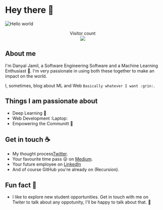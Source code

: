 # Hey there :wave:

<img src="https://github.com/D3nii/D3nii/master/resources/Ai.gif" alt="Hello world">

<p align="center"> 
  Visitor count<br>
  <img src="https://profile-counter.glitch.me/D3nii/count.svg" />
</p>

## About me

I'm Danyal Jamil, a Software Engineering Software and a Machine Learning Enthusiast :robot:. I'm very passionate in using both these together to make an impact on the world.

I, sometimes, blog about ML and Web `Basically whatever I want :grin:`.


## Things I am passionate about

- Deep Learning :robot:
- Web Development :Laptop:
- Empowering the Communitt :muscle:

## Get in touch :coffee:

- My thought process[Twitter](https://twitter.com/Danyal0_o).
- Your favourite time pass :stuck_out_tongue: on [Medium](https://medium.com/@D3nii).
- Your future employee on [LinkedIn](https://www.linkedin.com/in/d3ni/)
- And of course GitHub you're already on (Recursion).

## Fun fact :pray:

- I like to explore new student opportunities. Get in touch with me on Twiter to talk about any oppotunity, I'll be happy to talk about that. :pray:

<!--
**sagar-viradiya/sagar-viradiya** is a ✨ _special_ ✨ repository because its `README.md` (this file) appears on your GitHub profile.

- The Gif is from https://giphy.com/gifs/black-and-white-trippy-abstract-l1KdbtnCAlxSEzi1i
-->
